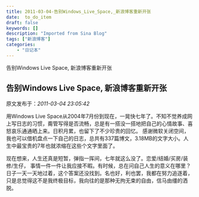 ```yaml
---
title: 2011-03-04-告别Windows_Live_Space,_新浪博客重新开张
date:  to_do_item
draft: false
keywords: []
description: "Imported from Sina Blog"
tags: ["新浪博客"]
categories: 
    - "日记本"
---
```

告别Windows Live Space, 新浪博客重新开张
## 告别Windows Live Space, 新浪博客重新开张

 原文发布于：*2011-03-04 23:05:42*

用Windows Live
Space从2004年7月份到现在，一晃快七年了。不知不觉养成网上写日志的习惯，甭管写得是否流畅，总是有一搭没一搭地把自己的心情故事、喜怒哀乐通通晒上来。日积月累，也留下了不少珍贵的回忆。
感谢微软关闭空间，我也可以借机盘点一下自己的日志，总共有337篇博文，3.18MB的文字大小。人生中最宝贵的7年也就浓缩在这些个文字里面了。

 

现在想来，人生还真是短暂，弹指一挥间，七年就这么没了。恋爱/结婚/买房/装修/生仔，
事情一件一件让我应接不暇。有时候，总在问自己人生的意义在哪里？日子一天一天地过着，这个答案还没找到。名也好，利也罢，我都在努力追逐着，只是总觉得这不是我终极目标，我向往的是那种无拘无束的自由，信马由缰的洒脱。

 

 


